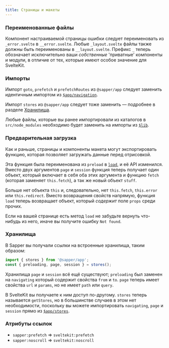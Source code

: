 ```yaml
---
title: Страницы и макеты
---
```


### Переименованные файлы

Компонент настраиваемой страницы ошибки следует переименовать из `_error.svelte` в `__error.svelte`. Любые `_layout.svelte` файлы также должны быть переименованы в `__layout.svelte`. Префикс `_` теперь обозначает исключительно ваши _собственные_ 'приватные' компоненты и модули, в отличие от тех, которые имеют особое значение для SvelteKit.

### Импорты

Импорт `goto`, `prefetch` и `prefetchRoutes` из `@sapper/app` следует заменить идентичным импортом из [`$app/navigation`](/docs#moduli-$app-navigation).

Импорт `stores` из `@sapper/app` следует тоже заменить — подробнее в разделе [Хранилища](#straniczy-i-makety-hranilishha).

Любые файлы, которые вы ранее импортировали из каталогов в `src/node_modules` необходимо будет заменить на импорты из [`$lib`](/docs#moduli-$lib).

### Предварительная загрузка

Как и раньше, страницы и компоненты макета могут экспортировать функцию, которая позволяет загружать данные перед отрисовкой.

Эта функция была переименована из `preload` в [`load`](/docs#zagruzka-dannyh), и её API изменился. Вместо двух аргументов `page` и `session` функция теперь получает один объект, который включает в себя оба этих аргумента и функцию `fetch` (которая заменяет `this.fetch`), а так же новый объект `stuff`.

Больше нет объекта `this` и, следовательно, нет `this.fetch`, `this.error` или `this.redirect`. Вместо возвращения свойств напрямую, функция `load` теперь возвращает объект, который _содержит_ поле `props` среди прочих.

Если на вашей странице есть метод `load` не забудьте вернуть что-нибудь из него, иначе вы получите ошибку `Not found`.

### Хранилища

В Sapper вы получали ссылки на встроенные хранилища, таким образом:

```js
import { stores } from '@sapper/app';
const { preloading, page, session } = stores();
```

Хранилища `page` и `session` всё ещё существуют; `preloading` был заменен на `navigating` который содержит свойства `from` и `to`. `page` теперь имеет свойства `url` и `params`, но не имеет `path` или `query`.

В SvelteKit вы получаете к ним доступ по-другому. `stores` теперь называется `getStores`, но в большинстве случаев в этом нет необходимости, поскольку вы можете импортировать `navigating`, `page` и `session` прямо из [`$app/stores`](/docs#moduli-$app-stores).

### Атрибуты ссылок

- `sapper:prefetch` => `sveltekit:prefetch`
- `sapper:noscroll` => `sveltekit:noscroll`